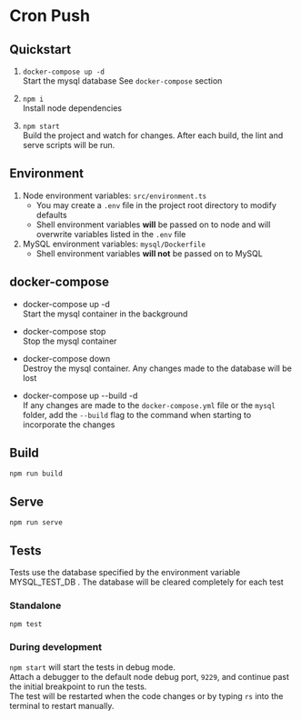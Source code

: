 # Cron Push

## Quickstart

1. `docker-compose up -d`\
   Start the mysql database
   See `docker-compose` section

2. `npm i`\
   Install node dependencies

3. `npm start`\
   Build the project and watch for changes. After each build, the lint and
   serve scripts will be run.

## Environment

1. Node environment variables: `src/environment.ts`
   - You may create a `.env` file in the project root directory to modify defaults
   - Shell environment variables **will** be passed on to node and will overwrite
     variables listed in the `.env` file
2. MySQL environment variables: `mysql/Dockerfile`
   - Shell environment variables **will not** be passed on to MySQL

## docker-compose

- docker-compose up -d\
  Start the mysql container in the background

- docker-compose stop\
  Stop the mysql container

- docker-compose down\
  Destroy the mysql container. Any changes made to the database will be lost

- docker-compose up --build -d\
  If any changes are made to the `docker-compose.yml` file or the `mysql` folder, add
  the `--build` flag to the command when starting to incorporate the changes

## Build

```
npm run build
```

## Serve

```
npm run serve
```

## Tests

Tests use the database specified by the environment variable MYSQL_TEST_DB . The database will be cleared completely for each test

### Standalone

```
npm test
```

### During development

`npm start` will start the tests in debug mode.\
Attach a debugger to the default node debug port, `9229`, and continue past the initial breakpoint to run the tests.\
The test will be restarted when the code changes or by typing `rs` into the terminal to restart manually.
